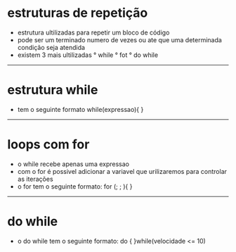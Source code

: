 # estruturas de repetição
- estrutura ultilizadas para repetir um bloco de código
- pode ser um terminado numero de vezes ou ate que uma determinada condição seja atendida
- existem 3 mais ultilizadas 
    ° while
    ° fot
    ° do while


----


# estrutura while
- tem o seguinte formato
    while(expressao){
        <bloco de codigo a ser executado>
    }
    <!-- o bloco vai continuar se repetindo até a expressao ser falsa -->


----


# loops com for
- o while recebe apenas uma expressao
- com o for é possivel adicionar a variavel que urilizaremos para controlar as iterações
- o for tem o seguinte formato:
for (<variavel>; <expressao>; <acao de controle>){
    <bloco de codigo>
}


----


# do while
- o do while tem o seguinte formato:
do {
    <bloco de codigo>
}while(velocidade <= 10)